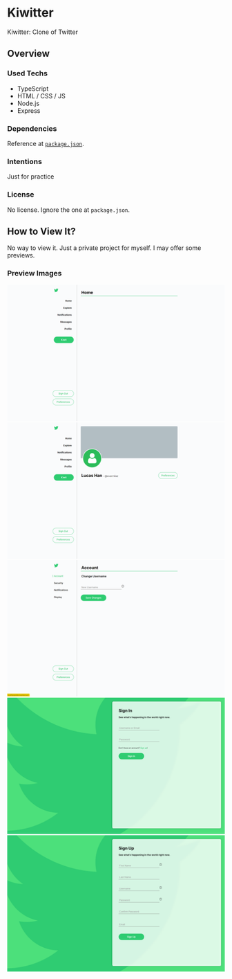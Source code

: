 # Kiwitter

Kiwitter: Clone of Twitter

## Overview

### Used Techs

- TypeScript
- HTML / CSS / JS
- Node.js
- Express

### Dependencies

Reference at [`package.json`](package.json).

### Intentions

Just for practice

### License

No license. Ignore the one at `package.json`.

## How to View It?

No way to view it. Just a private project for myself. I may offer some previews.

### Preview Images

![Preview 1](doc/preview1.png)
![Preview 2](doc/preview2.png)
![Preview 3](doc/preview3.png)
![Preview 4](doc/preview4.png)
![Preview 5](doc/preview5.png)
